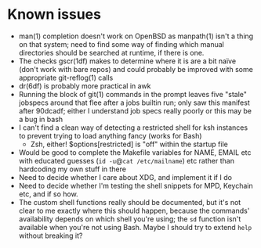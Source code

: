 Known issues
============

* man(1) completion doesn't work on OpenBSD as manpath(1) isn't a thing on that
  system; need to find some way of finding which manual directories should be
  searched at runtime, if there is one.
* The checks gscr(1df) makes to determine where it is are a bit naïve (don't
  work with bare repos) and could probably be improved with some appropriate
  git-reflog(1) calls
* dr(6df) is probably more practical in awk
* Running the block of git(1) commands in the prompt leaves five "stale"
  jobspecs around that flee after a jobs builtin run; only saw this manifest
  after 90dcadf; either I understand job specs really poorly or this may be a
  bug in bash
* I can't find a clean way of detecting a restricted shell for ksh instances to
  prevent trying to load anything fancy (works for Bash)
    * Zsh, either! $options[restricted] is "off" within the startup file
* Would be good to complete the Makefile variables for NAME, EMAIL etc with
  educated guesses (`id -u`@`cat /etc/mailname`) etc rather than hardcoding my
  own stuff in there
* Need to decide whether I care about XDG, and implement it if I do
* Need to decide whether I'm testing the shell snippets for MPD, Keychain etc,
  and if so how.
* The custom shell functions really should be documented, but it's not clear to
  me exactly where this should happen, because the commands' availability
  depends on which shell you're using; the `sd` function isn't available when
  you're not using Bash. Maybe I should try to extend `help` without breaking
  it?
